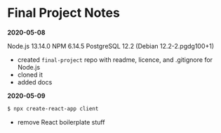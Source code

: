 # **Final Project Notes**

**2020-05-08**

Node.js 13.14.0
NPM 6.14.5
PostgreSQL 12.2 (Debian 12.2-2.pgdg100+1)

- created `final-project` repo with readme, licence, and .gitignore for Node.js
- cloned it
- added docs

**2020-05-09**

```sh
$ npx create-react-app client
```
- remove React boilerplate stuff

